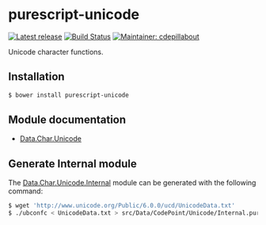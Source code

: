 # purescript-unicode

[![Latest release](http://img.shields.io/bower/v/purescript-unicode.svg)](https://github.com/purescript-contrib/purescript-unicode/releases)
[![Build Status](https://travis-ci.org/purescript-contrib/purescript-unicode.svg?branch=master)](https://travis-ci.org/purescript-contrib/purescript-unicode)
[![Maintainer: cdepillabout](https://img.shields.io/badge/maintainer-cdepillabout-lightgrey.svg)](http://github.com/cdepillabout)

Unicode character functions.

## Installation

```sh
$ bower install purescript-unicode
```

## Module documentation

- [Data.Char.Unicode](docs/Data/Char/Unicode.md)

## Generate Internal module

The [Data.Char.Unicode.Internal](src/Data/Char/Unicode/Internal.purs) module
can be generated with the following command:

```sh
$ wget 'http://www.unicode.org/Public/6.0.0/ucd/UnicodeData.txt'
$ ./ubconfc < UnicodeData.txt > src/Data/CodePoint/Unicode/Internal.purs
```

